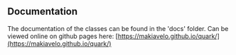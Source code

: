 ## Documentation
The documentation of the classes can be found in the 'docs' folder. Can be viewed online on github pages here: [https://makiavelo.github.io/quark/](https://makiavelo.github.io/quark/)